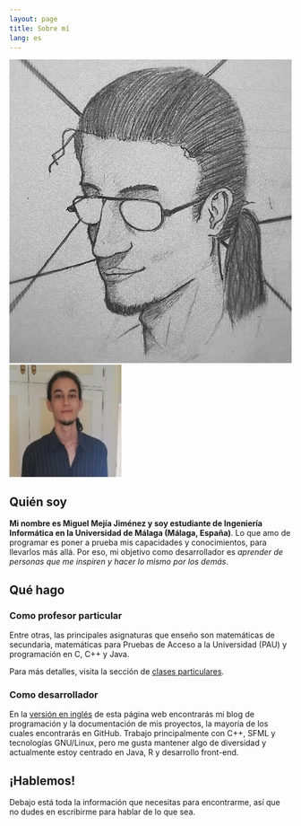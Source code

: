 ```yaml
---
layout: page
title: Sobre mí
lang: es
---
```

<div class="avatar-container counter-aligned">
<img class="avatar overlay" src="/assets/img/avatar.jpg">
<img src="/assets/img/avatar2.jpeg" id="avatar" alt="Avatar">
</div>

## Quién soy

**Mi nombre es Miguel Mejía Jiménez y soy estudiante de Ingeniería Informática en la Universidad de Málaga (Málaga, España)**. Lo que amo de programar es poner a prueba mis capacidades y conocimientos, para llevarlos más allá. Por eso, mi objetivo como desarrollador es _aprender de personas que me inspiren y hacer lo mismo por los demás_.

## Qué hago

### Como profesor particular

Entre otras, las principales asignaturas que enseño son matemáticas de secundaria, matemáticas para Pruebas de Acceso a la Universidad (PAU) y programación en C, C++ y Java.

Para más detalles, visita la sección de [clases particulares](/es/clases-particulares).

### Como desarrollador

En la [versión en inglés](/) de esta página web encontrarás mi blog de programación y la documentación de mis proyectos, la mayoría de los cuales encontrarás en GitHub. Trabajo principalmente con C++, SFML y tecnologías GNU/Linux, pero me gusta mantener algo de diversidad y actualmente estoy centrado en Java, R y desarrollo front-end.

## ¡Hablemos!

Debajo está toda la información que necesitas para encontrarme, así que no dudes en escribirme para hablar de lo que sea.
